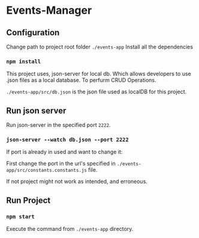 # Events-Manager

## Configuration

Change path to project root folder `./events-app`
Install all the dependencies
### `npm install`

This project uses, json-server for local db. Which allows developers to use .json files as a local database. To perfurm CRUD Operations.

`./events-app/src/db.json` is the json file used as localDB for this project.

## Run json server

Run json-server in the specified port `2222`.
### `json-server --watch db.json --port 2222`
If port is already in used and want to change it:

First change the port in the url's specified in `./events-app/src/constants.constants.js` file.

If not project might not work as intended, and erroneous.

## Run Project
### `npm start`
Execute the command from `./events-app` directory. 
